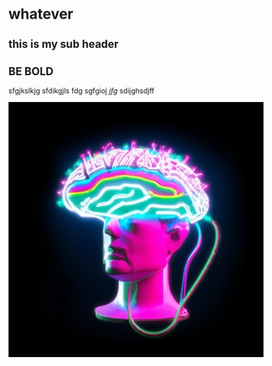 # whatever
## this is my sub header

**BE BOLD**
---
sfgjkslkjg sfdikgjls fdg sgfgioj *jfg* sdijghsdjff

![brain](/images/BrainBlack.png)